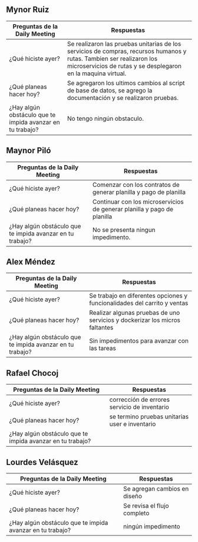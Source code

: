 ## Mynor Ruiz

| Preguntas de la Daily Meeting                             | Respuestas                                                                                                                                                                            |
|-----------------------------------------------------------|---------------------------------------------------------------------------------------------------------------------------------------------------------------------------------------|
| ¿Qué hiciste ayer?                                        | Se realizaron las pruebas unitarias de los servicios de compras, recursos humanos y rutas. Tambien ser realizaron los microservicios de rutas y se desplegaron en la maquina virtual. |
| ¿Qué planeas hacer hoy?                                   | Se agregaron los ultimos cambios al script de base de datos, se agrego la documentación y se realizaron pruebas.                                                                      |
| ¿Hay algún obstáculo que te impida avanzar en tu trabajo? | No tengo ningún obstaculo.                                                                                                                                                            |

## Maynor Piló

| Preguntas de la Daily Meeting | Respuestas |
| --- | --- |
| ¿Qué hiciste ayer? |Comenzar con los contratos de generar planilla y pago de planilla  |
| ¿Qué planeas hacer hoy? |Continuar con los microservicios de  generar planilla y pago de planilla |
| ¿Hay algún obstáculo que te impida avanzar en tu trabajo? |No se presenta ningun impedimento. |

## Alex Méndez

| Preguntas de la Daily Meeting                             | Respuestas                                                                  |
|-----------------------------------------------------------|-----------------------------------------------------------------------------|
| ¿Qué hiciste ayer?                                        | Se trabajo en diferentes opciones y funcionalidades del carrito y ventas    |
| ¿Qué planeas hacer hoy?                                   | Realizar algunas pruebas de uno servicios y dockerizar los micros faltantes |
| ¿Hay algún obstáculo que te impida avanzar en tu trabajo? | Sin impedimentos para avanzar con las tareas                                |

## Rafael Chocoj

| Preguntas de la Daily Meeting | Respuestas |
| --- | --- |
| ¿Qué hiciste ayer? | corrección de errores servicio de inventario |
| ¿Qué planeas hacer hoy? |se termino pruebas unitarias user e inventario |
| ¿Hay algún obstáculo que te impida avanzar en tu trabajo? | |

## Lourdes Velásquez

| Preguntas de la Daily Meeting | Respuestas |
| --- | --- |
| ¿Qué hiciste ayer? | Se agregan cambios en diseño |
| ¿Qué planeas hacer hoy? | Se revisa el flujo completo |
| ¿Hay algún obstáculo que te impida avanzar en tu trabajo? | ningún impedimento |